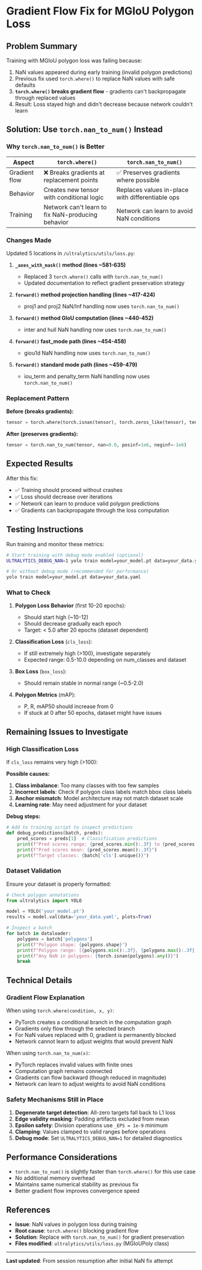 # Gradient Flow Fix for MGIoU Polygon Loss

## Problem Summary

Training with MGIoU polygon loss was failing because:
1. NaN values appeared during early training (invalid polygon predictions)
2. Previous fix used `torch.where()` to replace NaN values with safe defaults
3. **`torch.where()` breaks gradient flow** - gradients can't backpropagate through replaced values
4. Result: Loss stayed high and didn't decrease because network couldn't learn

## Solution: Use `torch.nan_to_num()` Instead

### Why `torch.nan_to_num()` is Better

| Aspect | `torch.where()` | `torch.nan_to_num()` |
|--------|----------------|---------------------|
| Gradient flow | ❌ Breaks gradients at replacement points | ✅ Preserves gradients where possible |
| Behavior | Creates new tensor with conditional logic | Replaces values in-place with differentiable ops |
| Training | Network can't learn to fix NaN-producing behavior | Network can learn to avoid NaN conditions |

### Changes Made

Updated 5 locations in `/ultralytics/utils/loss.py`:

1. **`_axes_with_mask()` method (lines ~581-635)**
   - Replaced 3 `torch.where()` calls with `torch.nan_to_num()`
   - Updated documentation to reflect gradient preservation strategy

2. **`forward()` method projection handling (lines ~417-424)**
   - proj1 and proj2 NaN/Inf handling now uses `torch.nan_to_num()`

3. **`forward()` method GIoU computation (lines ~440-452)**
   - inter and hull NaN handling now uses `torch.nan_to_num()`

4. **`forward()` fast_mode path (lines ~454-458)**
   - giou1d NaN handling now uses `torch.nan_to_num()`

5. **`forward()` standard mode path (lines ~459-479)**
   - iou_term and penalty_term NaN handling now uses `torch.nan_to_num()`

### Replacement Pattern

**Before (breaks gradients):**
```python
tensor = torch.where(torch.isnan(tensor), torch.zeros_like(tensor), tensor)
```

**After (preserves gradients):**
```python
tensor = torch.nan_to_num(tensor, nan=0.0, posinf=1e6, neginf=-1e6)
```

## Expected Results

After this fix:
- ✅ Training should proceed without crashes
- ✅ Loss should decrease over iterations
- ✅ Network can learn to produce valid polygon predictions
- ✅ Gradients can backpropagate through the loss computation

## Testing Instructions

Run training and monitor these metrics:

```bash
# Start training with debug mode enabled (optional)
ULTRALYTICS_DEBUG_NAN=1 yolo train model=your_model.pt data=your_data.yaml

# Or without debug mode (recommended for performance)
yolo train model=your_model.pt data=your_data.yaml
```

### What to Check

1. **Polygon Loss Behavior** (first 10-20 epochs):
   - Should start high (~10-12) 
   - Should decrease gradually each epoch
   - Target: < 5.0 after 20 epochs (dataset dependent)

2. **Classification Loss** (`cls_loss`):
   - If still extremely high (>100), investigate separately
   - Expected range: 0.5-10.0 depending on num_classes and dataset

3. **Box Loss** (`box_loss`):
   - Should remain stable in normal range (~0.5-2.0)

4. **Polygon Metrics** (mAP):
   - P, R, mAP50 should increase from 0
   - If stuck at 0 after 50 epochs, dataset might have issues

## Remaining Issues to Investigate

### High Classification Loss

If `cls_loss` remains very high (>100):

**Possible causes:**
1. **Class imbalance**: Too many classes with too few samples
2. **Incorrect labels**: Check if polygon class labels match bbox class labels
3. **Anchor mismatch**: Model architecture may not match dataset scale
4. **Learning rate**: May need adjustment for your dataset

**Debug steps:**
```python
# Add to training script to inspect predictions
def debug_predictions(batch, preds):
    pred_scores = preds[1]  # Classification predictions
    print(f"Pred scores range: {pred_scores.min():.3f} to {pred_scores.max():.3f}")
    print(f"Pred scores mean: {pred_scores.mean():.3f}")
    print(f"Target classes: {batch['cls'].unique()}")
```

### Dataset Validation

Ensure your dataset is properly formatted:

```python
# Check polygon annotations
from ultralytics import YOLO

model = YOLO('your_model.pt')
results = model.val(data='your_data.yaml', plots=True)

# Inspect a batch
for batch in dataloader:
    polygons = batch['polygons']
    print(f"Polygon shape: {polygons.shape}")
    print(f"Polygon range: [{polygons.min():.3f}, {polygons.max():.3f}]")
    print(f"Any NaN in polygons: {torch.isnan(polygons).any()}")
    break
```

## Technical Details

### Gradient Flow Explanation

When using `torch.where(condition, x, y)`:
- PyTorch creates a conditional branch in the computation graph
- Gradients only flow through the selected branch
- For NaN values replaced with 0, gradient is permanently blocked
- Network cannot learn to adjust weights that would prevent NaN

When using `torch.nan_to_num(x)`:
- PyTorch replaces invalid values with finite ones
- Computation graph remains connected
- Gradients can flow backward (though reduced in magnitude)
- Network can learn to adjust weights to avoid NaN conditions

### Safety Mechanisms Still in Place

1. **Degenerate target detection**: All-zero targets fall back to L1 loss
2. **Edge validity masking**: Padding artifacts excluded from mean
3. **Epsilon safety**: Division operations use `_EPS = 1e-9` minimum
4. **Clamping**: Values clamped to valid ranges before operations
5. **Debug mode**: Set `ULTRALYTICS_DEBUG_NAN=1` for detailed diagnostics

## Performance Considerations

- `torch.nan_to_num()` is slightly faster than `torch.where()` for this use case
- No additional memory overhead
- Maintains same numerical stability as previous fix
- Better gradient flow improves convergence speed

## References

- **Issue**: NaN values in polygon loss during training
- **Root cause**: `torch.where()` blocking gradient flow
- **Solution**: Replace with `torch.nan_to_num()` for gradient preservation
- **Files modified**: `ultralytics/utils/loss.py` (MGIoUPoly class)

---

**Last updated**: From session resumption after initial NaN fix attempt
